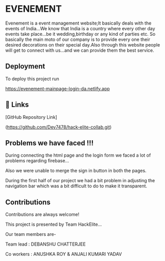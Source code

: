 
# EVENEMENT 

Evenement is a event management website;It basically deals with the events of India...We know that India is a country where every other day events take place...be it wedding,birthday or any kind of parties etc. So basically the main moto of our company is to provide every one their desired decorations on their special day.Also through this website people will get to connect with us...and we can provide them the best service.


## Deployment

To deploy this project run

https://evenement-mainpage-login-da.netlify.app



## 🔗 Links
[GitHub Repository Link]

(https://github.com/Dev7478/hack-elite-collab.git)


## Problems we have faced !!!

During connecting the html page and the login form we faced a lot of problems regarding firebase...

Also we were unable to merge the sign in button in both the pages.

During the first half of our project we had a bit problem in adjusting the navigation bar which was a bit difficult to do to make it transparent.







## Contributions

Contributions are always welcome!

This project is presented by Team HackElite...

Our team members are-

 Team lead : DEBANSHU CHATTERJEE 
 
 Co workers : ANUSHKA ROY & ANJALI KUMARI YADAV








